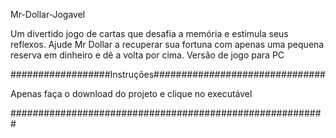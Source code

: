 Mr-Dollar-Jogavel

Um divertido jogo de cartas que desafia a memória e estimula seus reflexos. Ajude Mr Dollar a recuperar sua fortuna com apenas uma pequena reserva em dinheiro e dê a volta por cima. Versão de jogo para PC

##################Instruções###############################

Apenas faça o download do projeto e clique no executável

#########################################################
